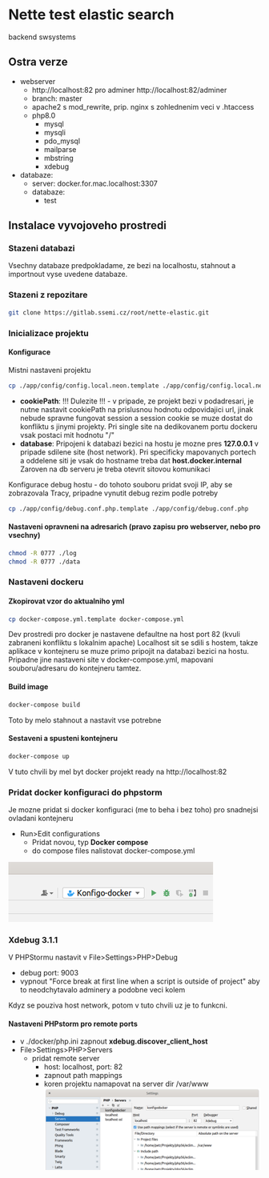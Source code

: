 # Nette test elastic search

backend swsystems 

## Ostra verze
- webserver
    - http://localhost:82 pro adminer http://localhost:82/adminer
    - branch: master
    - apache2 s mod_rewrite, prip. nginx s zohlednenim veci v .htaccess
    - php8.0
        - mysql
        - mysqli
        - pdo_mysql
        - mailparse
        - mbstring
        - xdebug
- databaze:
    - server: docker.for.mac.localhost:3307
    - databaze:
        - test


## Instalace vyvojoveho prostredi

### Stazeni databazi
Vsechny databaze predpokladame, ze bezi na localhostu, stahnout a importnout vyse uvedene databaze.

### Stazeni z repozitare
```sh
git clone https://gitlab.ssemi.cz/root/nette-elastic.git
```


### Inicializace projektu
#### Konfigurace
Mistni nastaveni projektu
```sh
cp ./app/config/config.local.neon.template ./app/config/config.local.neon
```

- **cookiePath**: !!! Dulezite !!! - v pripade, ze projekt bezi v podadresari, je nutne nastavit cookiePath na prislusnou hodnotu odpovidajici url,
  jinak nebude spravne fungovat session a session cookie se muze dostat do konfliktu s jinymi projekty.
  Pri single site na dedikovanem portu dockeru vsak postaci mit hodnotu "/"
- **database**: Pripojeni k databazi bezici na hostu je mozne pres **127.0.0.1** v pripade sdilene site (host network). Pri specificky mapovanych portech a oddelene siti je vsak do hostname treba dat **host.docker.internal**
  Zaroven na db serveru je treba otevrit sitovou komunikaci

Konfigurace debug hostu - do tohoto souboru pridat svoji IP, aby se zobrazovala Tracy,
pripadne vynutit debug rezim podle potreby
```sh
cp ./app/config/debug.conf.php.template ./app/config/debug.conf.php
```

#### Nastaveni opravneni na adresarich (pravo zapisu pro webserver, nebo pro vsechny)
```sh
chmod -R 0777 ./log
chmod -R 0777 ./data
```

### Nastaveni dockeru

#### Zkopirovat vzor do aktualniho yml
```sh
cp docker-compose.yml.template docker-compose.yml
```
Dev prostredi pro docker je nastavene defaultne na host port 82 (kvuli zabraneni konfliktu s lokalnim apache)
Localhost sit se sdili s hostem, takze aplikace v kontejneru se muze primo pripojit na databazi bezici na hostu.
Pripadne jine nastaveni site v docker-compose.yml, mapovani souboru/adresaru do kontejneru tamtez.


#### Build image
```sh
docker-compose build
```
Toto by melo stahnout a nastavit vse potrebne

#### Sestaveni a spusteni kontejneru
```sh
docker-compose up
```
V tuto chvili by mel byt docker projekt ready na http://localhost:82


### Pridat docker konfiguraci do phpstorm
Je mozne pridat si docker konfiguraci (me to beha i bez toho) pro snadnejsi ovladani kontejneru
- Run>Edit configurations
    - Pridat novou, typ **Docker compose**
    - do compose files nalistovat docker-compose.yml

![Panel](./docker/phpstorm-configuration-panel.png)


### Xdebug 3.1.1
V PHPStormu nastavit v File>Settings>PHP>Debug
- debug port: 9003
- vypnout "Force break at first line when a script is outside of project" aby to neodchytavalo adminery a podobne veci kolem

Kdyz se pouziva host network, potom v tuto chvili uz je to funkcni.

#### Nastaveni PHPstorm pro remote ports
- v ./docker/php.ini zapnout **xdebug.discover_client_host**
- File>Settings>PHP>Servers
    - pridat remote server
        - host: localhost, port: 82
        - zapnout path mappings
        - koren projektu namapovat na server dir /var/www
          ![Path mapping](./docker/phpstorm-xdebug-add-server.png)
      







